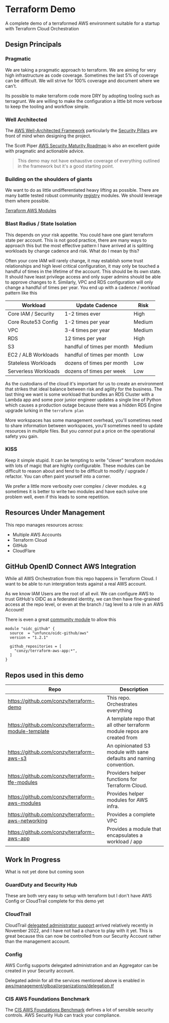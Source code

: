 # Terraform Demo

A complete demo of a terraformed AWS environment suitable for a startup with Terraform Cloud Orchestration

## Design Principals

### Pragmatic

We are taking a pragmatic approach to terraform. We are aiming for very high infrastructure as code coverage.
Sometimes the last 5% of coverage can be difficult. We will strive for 100% coverage and document where we can't.

Its possible to make terraform code more DRY by adopting tooling such as terragrunt. We are willing to make the
configuration a little bit more verbose to keep the tooling and workflow simple.

### Well Architected

The [AWS Well-Architected Framework](https://aws.amazon.com/architecture/well-architected) particularly the 
[Security Pillars](https://docs.aws.amazon.com/wellarchitected/latest/security-pillar/welcome.html) are front of mind when
designing the project. 

The Scott Piper [AWS Security Maturity Roadmap](https://summitroute.com/downloads/aws_security_maturity_roadmap-Summit_Route.pdf) is
also an excellent guide with pragmatic and actionable advice.

> This demo may not have exhaustive coverage of everything outlined in the framework but it's a good starting point.

### Building on the shoulders of giants

We want to do as little undifferentiated heavy lifting as possible. There are many battle tested robust community
[registry](https://registry.terraform.io/) modules. We should leverage them where possible.

[Terraform AWS Modules](https://github.com/terraform-aws-modules)

### Blast Radius / State Isolation

This depends on your risk appetite. You could have one giant terraform state per account. This is not good practice,
there are many ways to approach this but the most effective pattern I have arrived at is splitting workloads by change
cadence and risk. What do I mean by this?

Often your core IAM will rarely change, it may establish some trust relationships and high level critical configuration,
it may only be touched a handful of times in the lifetime of the account. This should be its own state. It should have
least privilege access and only super admins should be able to approve changes to it. Similarly, VPC and RDS configuration
will only change a handful of times per year. You end up with a cadence / workload pattern like this

| Workload             | Update Cadence             | Risk   |
|----------------------|----------------------------|--------|
| Core IAM / Security  | 1-2 times ever             | High   |
| Core Route53 Config  | 1-2 times per year         | Medium |
| VPC                  | 3-4 times per year         | Medium |
| RDS                  | 12 times per year          | High   |
| S3                   | handful of times per month | Medium |
| EC2 / ALB Workloads  | handful of times per month | Low    |
| Stateless Workloads  | dozens of times per month  | Low    |
| Serverless Workloads | dozens of times per week   | Low    |

As the custodians of the cloud it's important for us to create an environment that strikes that ideal balance between risk
and agility for the business. The last thing we want is some workload that bundles an RDS Cluster with a Lambda app
and some poor junior engineer updates a single line of Python which causes a production outage because there
was a hidden RDS Engine upgrade lurking in the `terraform plan`

More workspaces has some management overhead, you'll sometimes need to share information between workspaces, you'll sometimes
need to update resources in multiple files. But you _cannot_ put a price on the operational safety you gain.

### KISS

Keep it simple stupid. It can be tempting to write "clever" terraform modules with lots of magic that are highly configurable. 
These modules can be difficult to reason about and tend to be difficult to modify / upgrade / refactor. You can often paint yourself 
into a corner.

We prefer a little more verbosity over complex / clever modules. e.g sometimes it is better to write two modules and have
each solve one problem well, even if this leads to some repetition.

## Resources Under Management

This repo manages resources across:

- Multiple AWS Accounts
- Terraform Cloud
- GitHub
- CloudFlare

## GitHub OpenID Connect AWS Integration

While all AWS Orchestration from this repo happens in Terraform Cloud. I want to be able to run intergration tests against
a real AWS account.

As we know IAM Users are the root of all evil. We can configure AWS to trust GitHub's OIDC as a federated identity, we
can then have fine-grained access at the repo level, or even at the branch / tag level to a role in an AWS Account!

There is even a great [community module](https://registry.terraform.io/modules/unfunco/oidc-github/aws/latest) to allow this

```hcl
module "oidc_github" {
  source  = "unfunco/oidc-github/aws"
  version = "1.2.1"

  github_repositories = [
    "conzy/terraform-aws-app:*",
  ]
}
```

## Repos used in this demo

| Repo                                               | Description                                                            |
|----------------------------------------------------|------------------------------------------------------------------------|
| https://github.com/conzy/terraform-demo            | This repo. Orchestrates everything                                     |
| https://github.com/conzy/terraform-module-template | A template repo that all other terraform module repos are created from |
| https://github.com/conzy/terraform-aws-s3          | An opinionated S3 module with sane defaults and naming convention.     |
| https://github.com/conzy/terraform-tfe-modules     | Providers helper functions for Terraform Cloud.                        |
| https://github.com/conzy/terraform-aws-modules     | Provides helper modules for AWS infra.                                 |
| https://github.com/conzy/terraform-aws-networking  | Provides a complete VPC                                                |
| https://github.com/conzy/terraform-aws-app         | Provides a module that encapsulates a workload / app                   |

## Work In Progress

What is not yet done but coming soon

### GuardDuty and Security Hub

These are both very easy to setup with terraform but I don't have AWS Config or CloudTrail complete for this demo yet

### CloudTrail

CloudTrail [delegated administrator support](https://aws.amazon.com/about-aws/whats-new/2022/11/aws-cloudtrail-delegated-account-support-aws-organizations/)
arrived relatively recently in November 2022, and I have not had a chance to play with it yet. This is great because this 
can now be controlled from our Security Account rather than the management account. 

### Config

AWS Config supports delegated administration and an Aggregator can be created in your Security account.

Delegated admin for all the services mentioned above is enabled in
[aws/management/glboal/organizations/delegation.tf](aws/management/global/organizations/delegation.tf)

### CIS AWS Foundations Benchmark

The [CIS AWS Foundations Benchmark](https://docs.aws.amazon.com/securityhub/latest/userguide/securityhub-cis-controls-1.4.0.html)
defines a lot of sensible security controls. AWS Security Hub can track your compliance.
